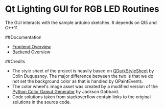 # Qt Lighting GUI for RGB LED Routines

The GUI interacts with the sample arduino sketches. It depends on Qt5 and C++11.

##<a name="documentation"></a>Documentation

*  [Frontend Overview](https://timsee.github.io/RGB-LED-Routines/LightingGUI/html/front_overview.html)
*  [Backend Overview](https://timsee.github.io/RGB-LED-Routines/LightingGUI/html/backend_overview.html)

##<a name="credits"></a>Credits

* The style sheet of the project is heavily based on [QDarkStyleSheet](https://github.com/ColinDuquesnoy/QDarkStyleSheet) by Colin Duquesnoy. The major difference between the two is that we do not set the background color as that is handled by QPaintEvents.
* The color wheel's image asset was created by a modified version of the [Python Color Gamut Generator](https://github.com/jacksongabbard/Python-Color-Gamut-Generator) by Jackson Gabbard.
* Code solutions taken from stackoverflow contain links to the original solutions in the source code. 


